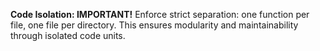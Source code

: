**Code Isolation: IMPORTANT!** Enforce strict separation: one function per file, one file per directory. This ensures modularity and maintainability through isolated code units.